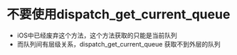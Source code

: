 # 不要使用dispatch_get_current_queue

* iOS中已经废弃这个方法，这个方法获取的只能是当前队列
* 而队列间有层级关系，dispatch_get_current_queue 获取不到外层的队列



